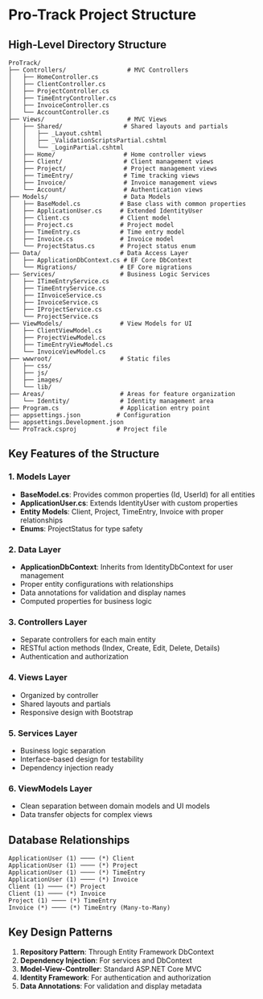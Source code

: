 # Pro-Track Project Structure

## High-Level Directory Structure

```
ProTrack/
├── Controllers/                 # MVC Controllers
│   ├── HomeController.cs
│   ├── ClientController.cs
│   ├── ProjectController.cs
│   ├── TimeEntryController.cs
│   ├── InvoiceController.cs
│   └── AccountController.cs
├── Views/                       # MVC Views
│   ├── Shared/                 # Shared layouts and partials
│   │   ├── _Layout.cshtml
│   │   ├── _ValidationScriptsPartial.cshtml
│   │   └── _LoginPartial.cshtml
│   ├── Home/                   # Home controller views
│   ├── Client/                 # Client management views
│   ├── Project/                # Project management views
│   ├── TimeEntry/              # Time tracking views
│   ├── Invoice/                # Invoice management views
│   └── Account/                # Authentication views
├── Models/                     # Data Models
│   ├── BaseModel.cs           # Base class with common properties
│   ├── ApplicationUser.cs     # Extended IdentityUser
│   ├── Client.cs              # Client model
│   ├── Project.cs             # Project model
│   ├── TimeEntry.cs           # Time entry model
│   ├── Invoice.cs             # Invoice model
│   └── ProjectStatus.cs       # Project status enum
├── Data/                      # Data Access Layer
│   ├── ApplicationDbContext.cs # EF Core DbContext
│   └── Migrations/            # EF Core migrations
├── Services/                  # Business Logic Services
│   ├── ITimeEntryService.cs
│   ├── TimeEntryService.cs
│   ├── IInvoiceService.cs
│   ├── InvoiceService.cs
│   ├── IProjectService.cs
│   └── ProjectService.cs
├── ViewModels/                # View Models for UI
│   ├── ClientViewModel.cs
│   ├── ProjectViewModel.cs
│   ├── TimeEntryViewModel.cs
│   └── InvoiceViewModel.cs
├── wwwroot/                   # Static files
│   ├── css/
│   ├── js/
│   ├── images/
│   └── lib/
├── Areas/                     # Areas for feature organization
│   └── Identity/              # Identity management area
├── Program.cs                 # Application entry point
├── appsettings.json          # Configuration
├── appsettings.Development.json
└── ProTrack.csproj           # Project file
```

## Key Features of the Structure

### 1. **Models Layer**
- **BaseModel.cs**: Provides common properties (Id, UserId) for all entities
- **ApplicationUser.cs**: Extends IdentityUser with custom properties
- **Entity Models**: Client, Project, TimeEntry, Invoice with proper relationships
- **Enums**: ProjectStatus for type safety

### 2. **Data Layer**
- **ApplicationDbContext**: Inherits from IdentityDbContext for user management
- Proper entity configurations with relationships
- Data annotations for validation and display names
- Computed properties for business logic

### 3. **Controllers Layer**
- Separate controllers for each main entity
- RESTful action methods (Index, Create, Edit, Delete, Details)
- Authentication and authorization

### 4. **Views Layer**
- Organized by controller
- Shared layouts and partials
- Responsive design with Bootstrap

### 5. **Services Layer**
- Business logic separation
- Interface-based design for testability
- Dependency injection ready

### 6. **ViewModels Layer**
- Clean separation between domain models and UI models
- Data transfer objects for complex views

## Database Relationships

```
ApplicationUser (1) ──── (*) Client
ApplicationUser (1) ──── (*) Project
ApplicationUser (1) ──── (*) TimeEntry
ApplicationUser (1) ──── (*) Invoice
Client (1) ──── (*) Project
Client (1) ──── (*) Invoice
Project (1) ──── (*) TimeEntry
Invoice (*) ──── (*) TimeEntry (Many-to-Many)
```

## Key Design Patterns

1. **Repository Pattern**: Through Entity Framework DbContext
2. **Dependency Injection**: For services and DbContext
3. **Model-View-Controller**: Standard ASP.NET Core MVC
4. **Identity Framework**: For authentication and authorization
5. **Data Annotations**: For validation and display metadata
